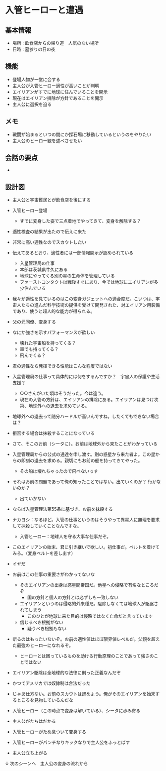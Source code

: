 # 入管ヒーローと遭遇
## 基本情報
* 場所 : 飲食店からの帰り道　人気のない場所
* 日時 : 墓参りの日の夜

## 機能
* 登場人物が一堂に会する
* 主人公が入管ヒーロー適性が高いことが判明
* エイリアンがすでに地球に住んでいることを開示
* 現在はエイリアン排除が方針であることを開示
* 主人公に選択を迫る

## メモ
* 戦闘が始まるといつの間にか採石場に移動しているというのをやりたい
* 主人公のヒーロー観を述べさせたい

## 会話の要点
* 


## 設計図
* 主人公と宇宙難民とが飲食店を後にする

* 入管ヒーロー登場
  * すでに変身した姿で三点着地でやってきて、変身を解除する？
* 適性検査の結果が出たので伝えに来た
* 非常に高い適性なのでスカウトしたい
* 伝えてあるとおり、適性者には一部情報開示が認められている
  * 入星管理局の仕事
  * 本部は茨城県牛久にある
  * 地球にやってくる別の星の生命体を管理している
  * ファーストコンタクトは戦後すぐにあり、今では地球にエイリアンが多少住んでいる
* 我々が適性を見ているのはこの変身ガジェットへの適合度だ。こいつは、宇宙人たちの進んだ科学技術の提供を受けて開発された、対エイリアン用装備であり、使うと超人的な能力が得られる。

* 父の元同僚、変身する
* なにか強さを示すパフォーマンスが欲しい
  * 壊れた宇宙船を持ってくる？
  * 車でも持ってくる？
  * 飛んでくる？
* 君の適性なら発揮できる性能はこんな程度ではない

* 入星管理局の仕事って具体的には何をするんですか？　宇宙人の保護や生活支援？
  * ○○さんがいた頃はそうだった。今は違う。
  * 現在の入管の方針は、エイリアンの排除にある。エイリアンは見つけ次第、地球外への退去を求めている。
* 地球外への退去って随分ハードルが高いんですね。したくてもできない場合は？
* 拒否する場合は抹殺することになっている

* さて、そこのお前（シータに）。お前は地球外から来たことがわかっている
* 入星管理局からの公式の通達を申し渡す。別の惑星から来た者よ。この星からの即刻の退去を求める。親切にもお前の船を持ってきてやった。
  * その船は壊れちゃったので飛べないっす
* それはお前の問題であって俺の知ったことではない。出ていくのか？ 行かないのか？
  * 出ていかない
* ならば入星管理法第55条に基づき、お前を抹殺する

* ナカヨシ：なるほど。入管の仕事というのはそうやって異星人に無理を要求して抹殺していくことなんですな。
  * 入管ヒーロー：地球人を守る大事な仕事だぞ。

* このエイリアンの始末、君に引き継いで欲しい。初仕事だ。ベルトを着けてみろ。（変身ベルトを差し出す）

* イヤだ

* お前はこの仕事の重要さがわかってないな
  * そのエイリアンの出身は惑星間帝国だ。他星への侵略で有名なところだぞ
    * 国の方針と個人の方針とは必ずしも一致しない
  * エイリアンというのは侵略的外来種だ。駆除しなくては地球人が駆逐されてしまう
    * このひとが地球に来た目的は侵略ではなく亡命だと言っています
  * 信じるべき根拠がない
    * 疑うべき根拠もない

* 断るのはもったいないぞ。お前の適性値はほぼ限界値レベルだ。父親を超えた最強のヒーローになれるぞ。
  * ヒーローとは困っているものを助ける行動原理のことであって強さのことではない

* エイリアン駆除は全地球的な法律に則った正義なんだぞ
* かつてアメリカでは奴隷制は合法だった

* じゃあ仕方ない。お前のスカウトは諦めよう。俺がそのエイリアンを始末するところを見物しているんだな
* 入管ヒーロー（この時点で変身は解いている）、シータに歩み寄る
* 主人公がたちはだかる
* 入管ヒーローがため息ついて変身する
* 入管ヒーローがパンチなりキックなりで主人公をふっとばす
* 主人公立ち上がる

↓
次のシーンへ　主人公の変身の流れから
